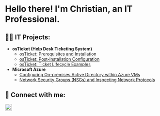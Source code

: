 <h1>Hello there! I'm Christian, an IT Professional.</h1>

<h2>👨‍💻 IT Projects:</h2>

- <b>osTicket (Help Desk Ticketing System)</b>
  - [osTicket: Prerequisites and Installation](https://github.com/chrisalexgonz/osticket-prereqs)
  - [osTicket: Post-Installation Configuration](https://github.com/chrisalexgonz/post-install-config)
  - [osTicket: Ticket Lifecycle Examples](https://github.com/chrisalexgonz/ticket-lifecycle)
- <b>Microsoft Azure</b>
  - [Configuring On-premises Active Directory within Azure VMs](https://github.com/chrisalexgonz/configure-ad)
  - [Network Security Groups (NSGs) and Inspecting Network Protocols](https://github.com/chrisalexgonz/azure-network-protocols)

<h2>🤳 Connect with me:</h2>

[<img align="left" alt="Christian | LinkedIn" width="22px" src="https://cdn.jsdelivr.net/npm/simple-icons@v3/icons/linkedin.svg" />][linkedin]

[linkedin]: https://linkedin.com/in/Christian
